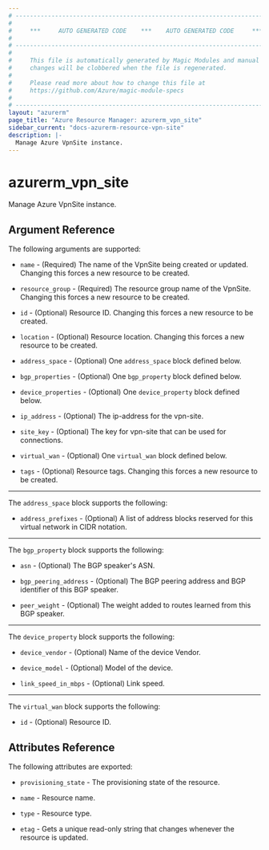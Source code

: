 ```yaml
---
# ----------------------------------------------------------------------------
#
#     ***     AUTO GENERATED CODE    ***    AUTO GENERATED CODE     ***
#
# ----------------------------------------------------------------------------
#
#     This file is automatically generated by Magic Modules and manual
#     changes will be clobbered when the file is regenerated.
#
#     Please read more about how to change this file at
#     https://github.com/Azure/magic-module-specs
#
# ----------------------------------------------------------------------------
layout: "azurerm"
page_title: "Azure Resource Manager: azurerm_vpn_site"
sidebar_current: "docs-azurerm-resource-vpn-site"
description: |-
  Manage Azure VpnSite instance.
---
```


# azurerm_vpn_site

Manage Azure VpnSite instance.


## Argument Reference

The following arguments are supported:

* `name` - (Required) The name of the VpnSite being created or updated. Changing this forces a new resource to be created.

* `resource_group` - (Required) The resource group name of the VpnSite. Changing this forces a new resource to be created.

* `id` - (Optional) Resource ID. Changing this forces a new resource to be created.

* `location` - (Optional) Resource location. Changing this forces a new resource to be created.

* `address_space` - (Optional) One `address_space` block defined below.

* `bgp_properties` - (Optional) One `bgp_property` block defined below.

* `device_properties` - (Optional) One `device_property` block defined below.

* `ip_address` - (Optional) The ip-address for the vpn-site.

* `site_key` - (Optional) The key for vpn-site that can be used for connections.

* `virtual_wan` - (Optional) One `virtual_wan` block defined below.

* `tags` - (Optional) Resource tags. Changing this forces a new resource to be created.

---

The `address_space` block supports the following:

* `address_prefixes` - (Optional) A list of address blocks reserved for this virtual network in CIDR notation.

---

The `bgp_property` block supports the following:

* `asn` - (Optional) The BGP speaker's ASN.

* `bgp_peering_address` - (Optional) The BGP peering address and BGP identifier of this BGP speaker.

* `peer_weight` - (Optional) The weight added to routes learned from this BGP speaker.

---

The `device_property` block supports the following:

* `device_vendor` - (Optional) Name of the device Vendor.

* `device_model` - (Optional) Model of the device.

* `link_speed_in_mbps` - (Optional) Link speed.

---

The `virtual_wan` block supports the following:

* `id` - (Optional) Resource ID.

## Attributes Reference

The following attributes are exported:

* `provisioning_state` - The provisioning state of the resource.

* `name` - Resource name.

* `type` - Resource type.

* `etag` - Gets a unique read-only string that changes whenever the resource is updated.
